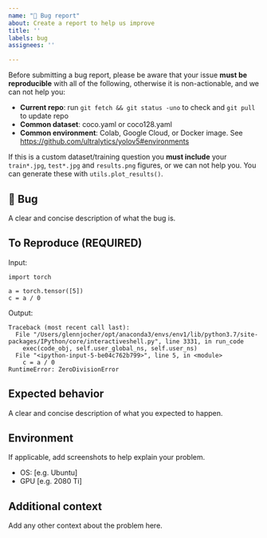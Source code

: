 ```yaml
---
name: "🐛 Bug report"
about: Create a report to help us improve
title: ''
labels: bug
assignees: ''

---
```


Before submitting a bug report, please be aware that your issue **must be reproducible** with all of the following,
otherwise it is non-actionable, and we can not help you:

- **Current repo**: run `git fetch && git status -uno` to check and `git pull` to update repo
- **Common dataset**: coco.yaml or coco128.yaml
- **Common environment**: Colab, Google Cloud, or Docker image. See https://github.com/ultralytics/yolov5#environments

If this is a custom dataset/training question you **must include** your `train*.jpg`, `test*.jpg` and `results.png`
figures, or we can not help you. You can generate these with `utils.plot_results()`.

## 🐛 Bug

A clear and concise description of what the bug is.

## To Reproduce (REQUIRED)

Input:

```
import torch

a = torch.tensor([5])
c = a / 0
```

Output:

```
Traceback (most recent call last):
  File "/Users/glennjocher/opt/anaconda3/envs/env1/lib/python3.7/site-packages/IPython/core/interactiveshell.py", line 3331, in run_code
    exec(code_obj, self.user_global_ns, self.user_ns)
  File "<ipython-input-5-be04c762b799>", line 5, in <module>
    c = a / 0
RuntimeError: ZeroDivisionError
```

## Expected behavior

A clear and concise description of what you expected to happen.

## Environment

If applicable, add screenshots to help explain your problem.

- OS: [e.g. Ubuntu]
- GPU [e.g. 2080 Ti]

## Additional context

Add any other context about the problem here.
